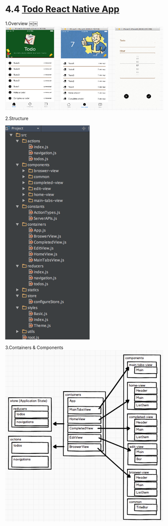 # 4.4 [Todo React Native App](https://github.com/unbug/TodoRN)

1.Overview
￼￼![](QQ20160721-4.png)

2.Structure

![](QQ20160721-8.png)

3.Containers & Components
![](QQ20160721-6.png)

